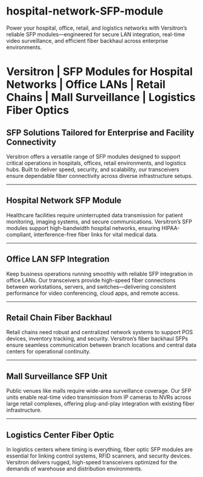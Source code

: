 # hospital-network-SFP-module
Power your hospital, office, retail, and logistics networks with Versitron’s reliable SFP modules—engineered for secure LAN integration, real-time video surveillance, and efficient fiber backhaul across enterprise environments.

# Versitron | SFP Modules for Hospital Networks | Office LANs | Retail Chains | Mall Surveillance | Logistics Fiber Optics

## SFP Solutions Tailored for Enterprise and Facility Connectivity

Versitron offers a versatile range of SFP modules designed to support critical operations in hospitals, offices, retail environments, and logistics hubs. Built to deliver speed, security, and scalability, our transceivers ensure dependable fiber connectivity across diverse infrastructure setups.

---

## Hospital Network SFP Module

Healthcare facilities require uninterrupted data transmission for patient monitoring, imaging systems, and secure communications. Versitron’s SFP modules support high-bandwidth hospital networks, ensuring HIPAA-compliant, interference-free fiber links for vital medical data.

---

## Office LAN SFP Integration

Keep business operations running smoothly with reliable SFP integration in office LANs. Our transceivers provide high-speed fiber connections between workstations, servers, and switches—delivering consistent performance for video conferencing, cloud apps, and remote access.

---

## Retail Chain Fiber Backhaul

Retail chains need robust and centralized network systems to support POS devices, inventory tracking, and security. Versitron’s fiber backhaul SFPs ensure seamless communication between branch locations and central data centers for operational continuity.

---

## Mall Surveillance SFP Unit

Public venues like malls require wide-area surveillance coverage. Our SFP units enable real-time video transmission from IP cameras to NVRs across large retail complexes, offering plug-and-play integration with existing fiber infrastructure.

---

## Logistics Center Fiber Optic

In logistics centers where timing is everything, fiber optic SFP modules are essential for linking control systems, RFID scanners, and security devices. Versitron delivers rugged, high-speed transceivers optimized for the demands of warehouse and distribution environments.
